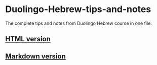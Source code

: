 # Duolingo-Hebrew-tips-and-notes
The complete tips and notes from Duolingo Hebrew course in one file:

## [HTML version](https://userscript17.github.io/Duolingo-Hebrew-tips-and-notes/index.html)

## [Markdown version](/hebrew-tips-and-notes.md)
